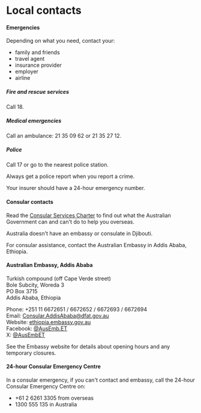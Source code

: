 # Local contacts

#### Emergencies

Depending on what you need, contact your:

* family and friends
* travel agent
* insurance provider
* employer
* airline

##### Fire and rescue services

Call 18.

##### Medical emergencies

Call an ambulance: 21 35 09 62 or 21 35 27 12.

##### Police

Call 17 or go to the nearest police station.

Always get a police report when you report a crime.

Your insurer should have a 24-hour emergency number.

#### Consular contacts

Read the [Consular Services Charter](/node/46) to find out what the Australian Government can and can't do to help you overseas.

Australia doesn't have an embassy or consulate in Djibouti.

For consular assistance, contact the Australian Embassy in Addis Ababa, Ethiopia.

#### Australian Embassy, Addis Ababa

Turkish compound (off Cape Verde street)  
Bole Subcity, Woreda 3  
PO Box 3715  
Addis Ababa, Ethiopia

Phone: +251 11 6672651 / 6672652 / 6672693 / 6672694  
Email: [Consular.AddisAbaba@dfat.gov.au](mailto:Consular.AddisAbaba@dfat.gov.au)  
Website: [ethiopia.embassy.gov.au](http://www.ethiopia.embassy.gov.au/)  
Facebook: [@AusEmb.ET](https://www.facebook.com/AusEmb.ET/)  
X: [@AusEmbET](https://twitter.com/AusAmbET)

See the Embassy website for details about opening hours and any temporary closures.

#### 24-hour Consular Emergency Centre

In a consular emergency, if you can't contact and embassy, call the 24-hour Consular Emergency Centre on:

* +61 2 6261 3305 from overseas
* 1300 555 135 in Australia